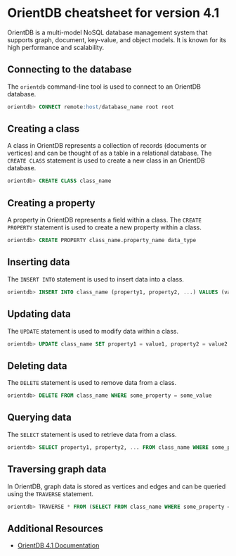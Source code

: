 # OrientDB cheatsheet for version 4.1

OrientDB is a multi-model NoSQL database management system that supports graph, document, key-value, and object models. It is known for its high performance and scalability.

## Connecting to the database

The `orientdb` command-line tool is used to connect to an OrientDB database.

```SQL
orientdb> CONNECT remote:host/database_name root root
```

## Creating a class

A class in OrientDB represents a collection of records (documents or vertices) and can be thought of as a table in a relational database. The `CREATE CLASS` statement is used to create a new class in an OrientDB database.

```SQL
orientdb> CREATE CLASS class_name
```

## Creating a property

A property in OrientDB represents a field within a class. The `CREATE PROPERTY` statement is used to create a new property within a class.

```SQL
orientdb> CREATE PROPERTY class_name.property_name data_type
```

## Inserting data

The `INSERT INTO` statement is used to insert data into a class.

```SQL
orientdb> INSERT INTO class_name (property1, property2, ...) VALUES (value1, value2, ...)
```

## Updating data

The `UPDATE` statement is used to modify data within a class.

```SQL
orientdb> UPDATE class_name SET property1 = value1, property2 = value2 WHERE some_property = some_value
```

## Deleting data

The `DELETE` statement is used to remove data from a class.

```SQL
orientdb> DELETE FROM class_name WHERE some_property = some_value
```

## Querying data

The `SELECT` statement is used to retrieve data from a class.

```SQL
orientdb> SELECT property1, property2, ... FROM class_name WHERE some_property = some_value
```

## Traversing graph data

In OrientDB, graph data is stored as vertices and edges and can be queried using the `TRAVERSE` statement.

```SQL
orientdb> TRAVERSE * FROM (SELECT FROM class_name WHERE some_property = some_value)
```

## Additional Resources

- [OrientDB 4.1 Documentation](https://orientdb.com/docs/4.1.x/index.html)
